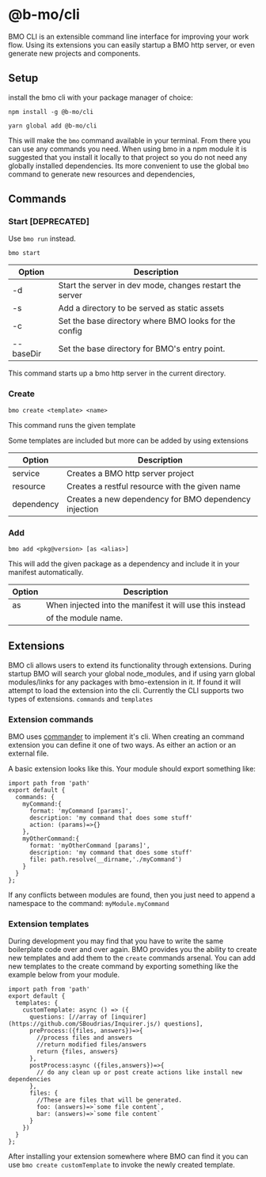 # @b-mo/cli

BMO CLI is an  extensible command line interface for improving your work flow.
Using its extensions you can easily startup a BMO http server, or even generate new projects and components.

## Setup

install the bmo cli with your package manager of choice:

`npm install -g @b-mo/cli`

`yarn global add @b-mo/cli`

This will make the `bmo` command available in your terminal. From there you can use any commands you need.
When using bmo in a npm module it is suggested that you install it locally to that project so you do not need
any globally installed dependencies. Its more convenient to use the global `bmo` command to generate
new resources and dependencies,

## Commands

### Start **[DEPRECATED]**

Use `bmo run` instead.

`bmo start`

|Option          | Description                                              |
|----------------|----------------------------------------------------------|
|-d              | Start the server in dev mode, changes restart the server |
|-s <dir>        | Add a directory to be served as static assets            |
|-c <dir>        | Set the base directory where BMO looks for the config    |
|--baseDir <dir> | Set the base directory for BMO's entry point.            |

This command starts up a bmo http server in the current directory.

### Create

`bmo create <template> <name>`

This command runs the given template

Some templates are included but more can be added by using extensions

|Option          | Description                                              |
|----------------|----------------------------------------------------------|
|service         | Creates a BMO http server project                        |
|resource        | Creates a restful resource with the given name           |
|dependency      | Creates a new dependency for BMO dependency injection    |

### Add

`bmo add <pkg@version> [as <alias>]`

This will add the given package as a dependency and include it in your manifest automatically.


|Option          | Description                                              |
|----------------|----------------------------------------------------------|
|as <alias>      | When injected into the manifest it will use this instead |
|                | of the module name.                                      |


## Extensions

BMO cli allows users to extend its functionality through extensions.
During startup BMO will search your global node_modules, and if using yarn global modules/links for
any packages with bmo-extension in it. If found it will attempt to load the extension into the cli.
Currently the CLI supports two types of extensions.
`commands` and `templates`

### Extension commands

BMO uses [commander](https://github.com/tj/commander.js/) to implement it's cli.
When creating an command extension you can define it one of two ways. As either an action or an external file.

A basic extension looks like this. Your module should export something like:

```
import path from 'path'
export default {
  commands: {
    myCommand:{
      format: 'myCommand [params]',
      description: 'my command that does some stuff'
      action: (params)=>{}
    },
    myOtherCommand:{
      format: 'myOtherCommand [params]',
      description: 'my command that does some stuff'
      file: path.resolve(__dirname,'./myCommand')
    }
  }
};
```

If any conflicts between modules are found, then you just need to append a namespace to the command: `myModule.myCommand`


### Extension templates

During development you may find that you have to write the same boilerplate code over and over again.
BMO provides you the ability to create new templates and add them to the `create` commands arsenal.
You can add new templates to the create command by exporting something like the example below from your module.

```
import path from 'path'
export default {
  templates: {
    customTemplate: async () => ({
      questions: [//array of [inquirer](https://github.com/SBoudrias/Inquirer.js/) questions],
      preProcess:({files, answers})=>{
        //process files and answers
        //return modified files/answers
        return {files, answers}
      },
      postProcess:async ({files,answers})=>{
        // do any clean up or post create actions like install new dependencies
      },
      files: {
        //These are files that will be generated.
        foo: (answers)=>`some file content`,
        bar: (answers)=>`some file content`
      }
    })
  }
};
```
After installing your extension somewhere where BMO can find it you can use `bmo create customTemplate`
to invoke the newly created template.



